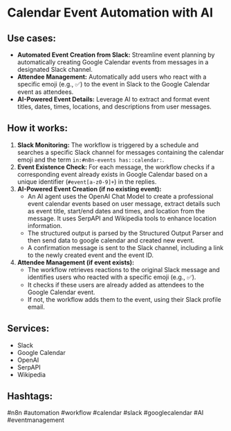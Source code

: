 # Calendar Event Automation with AI

## Use cases:

- **Automated Event Creation from Slack:** Streamline event planning by automatically creating Google Calendar events from messages in a designated Slack channel.
- **Attendee Management:** Automatically add users who react with a specific emoji (e.g., ✅) to the event in Slack to the Google Calendar event as attendees.
- **AI-Powered Event Details:** Leverage AI to extract and format event titles, dates, times, locations, and descriptions from user messages.

## How it works:

1.  **Slack Monitoring:** The workflow is triggered by a schedule and searches a specific Slack channel for messages containing the calendar emoji and the term `in:#n8n-events has::calendar:`.
2.  **Event Existence Check:** For each message, the workflow checks if a corresponding event already exists in Google Calendar based on a unique identifier (`#event[a-z0-9]+`) in the replies.
3.  **AI-Powered Event Creation (if no existing event):**
    *   An AI agent uses the OpenAI Chat Model to create a professional event calendar events based on user message, extract details such as event title, start/end dates and times, and location from the message. It uses SerpAPI and Wikipedia tools to enhance location information.
    *   The structured output is parsed by the Structured Output Parser and then send data to google calendar and created new event.
    *   A confirmation message is sent to the Slack channel, including a link to the newly created event and the event ID.
4.  **Attendee Management (if event exists):**
    *   The workflow retrieves reactions to the original Slack message and identifies users who reacted with a specific emoji (e.g., ✅).
    *   It checks if these users are already added as attendees to the Google Calendar event.
    *   If not, the workflow adds them to the event, using their Slack profile email.

## Services:

-   Slack
-   Google Calendar
-   OpenAI
-   SerpAPI
-   Wikipedia

## Hashtags:

#n8n #automation #workflow #calendar #slack #googlecalendar #AI #eventmanagement
